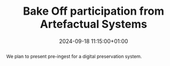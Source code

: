 ---
abstract: We plan to present pre-ingest for a digital preservation system.
creators:
- Justin Simpson
date: 2024-09-18 11:15:00+01:00
document_url: ''
grand_parent: iPRES
institutions: []
keywords:
- information technology for dp
- scaling up
landing_page_url: ''
language: eng
layout: publication
license: Creative Commons Attribution 4.0 (CC-BY-4.0)
notes_url: https://docs.google.com/document/d/1tSJimjLpVuNNMjbB3KZ5gPwYh7j3jrlWt1Vjsygx4yc/edit#heading=h.aar4tupij1po
parent: iPRES 2024
publication_type: tool demo
size: null
slides_url: ''
source_name: iPRES
stream_url: https://www.archief.vlaanderen.be/archief/records/dossiers/5acb210228ce4315ae650812d056a482329eb83ed2dc42398a51505dc153be81/documents/3c14f516b3bb42e6808a7c66fd54429b36d34b3d55634a3fb48a382b6aaa18f0
title: Bake Off participation from Artefactual Systems
year: 2024
---